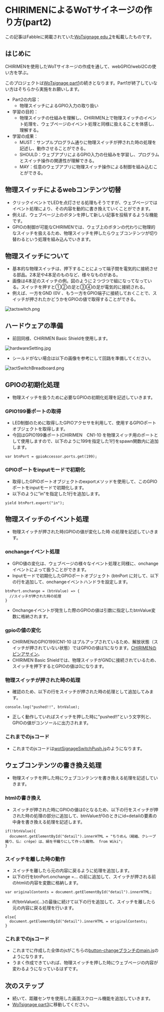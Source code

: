 # CHIRIMENによるWoTサイネージの作り方(part2)

この記事はFabbleに掲載されていた[WoTsignage edu 2](http://fabble.cc/chirimenedu/wotsignage-edu2)を転載したものです。

## はじめに
CHIRIMENを使用したWoTサイネージの作成を通して、webGPIO/webI2Cの使い方を学ぶ。

このプロジェクトは[WoTsignage part1](https://github.com/naokisekiguchi/WoTsignageText/blob/master/chirimenWotSignage1.md)の続きとなります。Part1が終了していない方はそちらから実施をお願いします。


* Part2の内容： 
	* 物理スイッチによるGPIO入力の取り扱い 
* 学習の目的： 
	* 物理スイッチの仕組みを理解し、CHIRIMEN上で物理スイッチのイベント処理を、ウェブページのイベント処理と同様に扱えることを体感し、理解する。 
* 学習の成果： 
	* MUST：サンプルプログラム通りに物理スイッチが押された時の処理を記述し、動作させることができる。 
	* SHOULD：ウェブアプリによるGPIO入力の仕組みを学習し、プログラムとスイッチ操作の関連性が理解できる。 
	* MAY：任意のウェブアプリに物理スイッチ操作による制御を組み込むことができる。

## 物理スイッチによるwebコンテンツ切替
* クリックイベントでLEDを点灯させる処理もそうですが、ウェブページではイベント処理により、その内容を動的に書き換えていくことができます。
* 例えば、ウェブページ上のボタンを押して新しい記事を投稿するような機能です。
* GPIOの制御が可能なCHIRIMENでは、ウェブ上のボタンの代わりに物理的なスイッチを扱えるため、物理スイッチを押したらウェブコンテンツが切り替わるという処理を組み込んでいきます。

## 物理スイッチについて
* 基本的な物理スイッチは、押下することによって端子間を電気的に接続させる部品。2本足や4本足のものなど、様々なものがある。
* 画像は4本足のスイッチの例。図のように２つづつで組になってなっている。スイッチを押すと①②の足と③④の足が電気的に接続される。
* 例えば、一方をGND (0V 、もう一方をGPIO端子に接続しておくことで、スイッチが押されたかどうかをGPIOの値で取得することができる。

![tactswitch.png](https://github.com/naokisekiguchi/WoTsignageText/raw/master/images/tactswitch.png "tactswitch.png")


## ハードウェアの準備
* 前回同様、CHIRIMEN Basic Shieldを使用します。


![hardwareSetting.jpg](https://github.com/naokisekiguchi/WoTsignageText/raw/master/images/hardwareSetting.jpg "hardwareSetting.jpg")

* シールドがない場合は以下の画像を参考にして回路を準備してください。

![tactSwitchBreadboard.png](https://github.com/naokisekiguchi/WoTsignageText/raw/master/images/tactSwitchBreadboard.png "tactSwitchBreadboard.png")


## GPIOの初期化処理
* 物理スイッチを扱うために必要なGPIOの初期化処理を記述していきます。

### GPIO199番ポートの取得
* LED制御のために取得したGPIOアクセサを利用して、使用するGPIOポートオブジェクトを取得します。
* 今回はGPIO199番ポート(CHIRIMEN　CN1-10 を物理スイッチ用のポートとして使用しますので、以下のように199を指定した1行をspawn関数内に追加します。

```
var btnPort = gpioAccessor.ports.get(199);
```

### GPIOポートをinputモードで初期化
* 取得したGPIOポートオブジェクトのexportメソッドを使用して、このGPIOポートをinputモードで初期化します。
* 以下のように”in”を指定した1行を追加します。

```
yield btnPort.export("in");
```

## 物理スイッチのイベント処理
* 物理スイッチが押された時(GPIOの値が変化した時 の処理を記述していきます。

### onchangeイベント処理
* GPIO値の変化は、ウェブベージの様々なイベント処理と同様に、onchangeイベントによって扱うことができます。
* Inputモードで初期化したGPIOポートオブジェクト (btnPort に対して、以下の行を追加して、onchangeイベントハンドラを設定します。

```
btnPort.onchange = (btnValue) => {
  //スイッチが押された時の処理
}
```

* Onchangeイベントが発生した際のGPIOの値は引数に指定したbtnValue変数に格納されます。

### gpioの値の変化
* CHIRIMENのGPIO199(CN1-10 はプルアップされているため、解放状態（スイッチが押されていない状態）ではGPIOの値は1になります。[CHIRIMENのピンアサイン](https://chirimen.org/docs/ja/board_connectors.html)。
* CHIRIMEN Basic Shieldでは、物理スイッチがGNDに接続されているため、スイッチを押下するとGPIOの値は0になります。

### 物理スイッチが押された時の処理
* 確認のため、以下の行をスイッチが押された時の処理として追加してみます。

```
console.log("pushed!!", btnValue);
```

* 正しく動作していればスイッチを押した時に"pushed!!"という文字列と、GPIOの値がコンソールに出力されます。

### これまでのjsコード
* これまでのjsコードは[wotSignageSwitchPush.js](https://github.com/naokisekiguchi/WoTsignageText/blob/master/js/wotSignageSwitchPush.js)のようになります。

## ウェブコンテンツの書き換え処理
* 物理スイッチを押した時にウェブコンテンツを書き換える処理を記述していきます。

### htmlの書き換え
* スイッチが押された時にGPIOの値は0となるため、以下の行をスイッチが押された時の処理の部分に追加して、btnValueが0のときにid=detailの要素の中身を書き換える処理を記述します。

```
if(!btnValue){
  document.getElementById("detail").innerHTML = "ちりめん（縮緬、クレープ織り、仏: crêpe）は、絹を平織りにして作った織物。 from Wiki";
}
```

### スイッチを離した時の動作
* スイッチを離したら元の内容に戻るように処理を追加します。
* 以下の行をbtnPort.onchange =… の前に追加して、スイッチが押される前のhtmlの内容を変数に格納します。

```
var originalContents = document.getElementById("detail").innerHTML;
```

* if(!btnValue){...}の最後に続けて以下の行を追加して、スイッチを離したら元の内容に戻る処理を行います。

```
else{
  document.getElementById("detail").innerHTML = originalContents;
}
```

### これまでのjsコード
* これまでに作成した全体のjsがこちらの[button-changeブランチのmain.js](https://github.com/naokisekiguchi/WoTSignage/blob/button-change/js/main.js)のようになります。
* うまく作成できていれば、物理スイッチを押した時にウェブページの内容が変わるようになっているはずです。

## 次のステップ
* 続いて、距離センサを使用した画面スクロール機能を追加していきます。
* [WoTsignage part3](https://github.com/naokisekiguchi/WoTsignageText/blob/master/chirimenWotSignage3.md)に移動してください。
